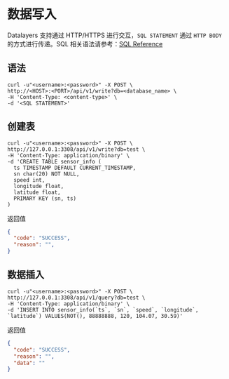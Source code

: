 # 数据写入
Datalayers 支持通过 HTTP/HTTPS 进行交互，`SQL STATEMENT` 通过 `HTTP BODY` 的方式进行传递。SQL 相关语法请参考：[SQL Reference](../sql-reference/data-type.md)

## 语法
```shell
curl -u"<username>:<password>" -X POST \
http://<HOST>:<PORT>/api/v1/write?db=<database_name> \
-H 'Content-Type: <content-type>' \
-d '<SQL STATEMENT>'
```

## 创建表
```shell
curl -u"<username>:<password>" -X POST \
http://127.0.0.1:3308/api/v1/write?db=test \
-H 'Content-Type: application/binary' \
-d 'CREATE TABLE sensor_info (
  ts TIMESTAMP DEFAULT CURRENT_TIMESTAMP,
  sn char(20) NOT NULL,
  speed int,
  longitude float,
  latitude float,
  PRIMARY KEY (sn, ts)
)
```
返回值
```json
{
  "code": "SUCCESS",
  "reason": "",
}
```


## 数据插入
```shell
curl -u"<username>:<password>" -X POST \
http://127.0.0.1:3308/api/v1/query?db=test \
-H 'Content-Type: application/binary' \
-d 'INSERT INTO sensor_info(`ts`, `sn`, `speed`, `longitude`, `latitude`) VALUES(NOT(), 88888888, 120, 104.07, 30.59)'
```
返回值
```json
{
  "code": "SUCCESS",
  "reason": "",
  "data": ""
}
```



